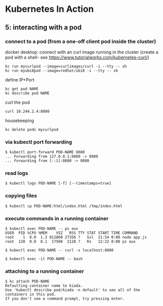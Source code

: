 # Kubernetes In Action

## 5: interacting with a pod

### connect to a pod (from a one-off client pod inside the cluster)

docker desktop: connect with an curl image running in the cluster (create a pod with a shell- see https://www.tutorialworks.com/kubernetes-curl/)

```
kc run mycurlpod --image=curlimages/curl -i --tty -- sh
kc run myubi8pod --image=redhat/ubi8 -i --tty -- sh
```

define IP+Port

```
kc get pod NAME
kc describe pod NAME 
```

curl the pod

```
curl 10.244.2.4:8080
```

housekeeping

```
kc delete pods mycurlpod
```

### via kubectl port forwarding

```
$ kubectl port-forward POD-NAME 8080
... Forwarding from 127.0.0.1:8080 -> 8080
... Forwarding from [::1]:8080 -> 8080
```

### read logs

```
$ kubectl logs POD-NAME [-f] [--timestamps=true]
```

### copying files

```
$ kubectl cp POD-NAME:html/index.html /tmp/index.html
```

### execute commands in a running container

```
$ kubectl exec POD-NAME -- ps aux
USER  PID %CPU %MEM    VSZ   RSS TTY STAT START TIME COMMAND
root    1  0.0  1.3 812860 27356 ?   Ssl  11:54 0:00 node app.js
root  120  0.0  0.1  17500  2128 ?   Rs   12:22 0:00 ps aux

$ kubectl exec POD-NAME -- curl -s localhost:8080

$ kubectl exec -it POD-NAME -- bash
```

### attaching to a running container

```
$ kc attach POD-NAME
Defaulting container name to kiada.
Use 'kubectl describe pod/kiada -n default' to see all of the containers in this pod.
If you don't see a command prompt, try pressing enter.
```